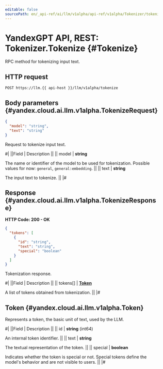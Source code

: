 ```yaml
---
editable: false
sourcePath: en/_api-ref/ai/llm/v1alpha/api-ref/v1alpha/Tokenizer/tokenize.md
---
```


# YandexGPT API, REST: Tokenizer.Tokenize {#Tokenize}

RPC method for tokenizing input text.

## HTTP request

```
POST https://llm.{{ api-host }}/llm/v1alpha/tokenize
```

## Body parameters {#yandex.cloud.ai.llm.v1alpha.TokenizeRequest}

```json
{
  "model": "string",
  "text": "string"
}
```

Request to tokenize input text.

#|
||Field | Description ||
|| model | **string**

The name or identifier of the model to be used for tokenization.
Possible values for now: `general`, `general:embedding`. ||
|| text | **string**

The input text to tokenize. ||
|#

## Response {#yandex.cloud.ai.llm.v1alpha.TokenizeResponse}

**HTTP Code: 200 - OK**

```json
{
  "tokens": [
    {
      "id": "string",
      "text": "string",
      "special": "boolean"
    }
  ]
}
```

Tokenization response.

#|
||Field | Description ||
|| tokens[] | **[Token](#yandex.cloud.ai.llm.v1alpha.Token)**

A list of tokens obtained from tokenization. ||
|#

## Token {#yandex.cloud.ai.llm.v1alpha.Token}

Represents a token, the basic unit of text, used by the LLM.

#|
||Field | Description ||
|| id | **string** (int64)

An internal token identifier. ||
|| text | **string**

The textual representation of the token. ||
|| special | **boolean**

Indicates whether the token is special or not. Special tokens define the model's behavior and are not visible to users. ||
|#